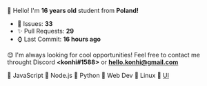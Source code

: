 
👋 Hello! I'm <b>16 years old</b> student from <b>Poland!</b>

- 🔮 Issues: **33**
- ✨ Pull Requests: **29**
- ⌚ Last Commit: **16 hours ago**

😊 I'm always looking for cool opportunities! Feel free to contact me throught Discord <b><konhi#1588></b> or <b>hello.konhi@gmail.com</b>

💛 JavaScript   💚 Node.js   💙 Python   🧡 Web Dev  🐧 Linux 🎨 [UI](https://dribbble.com/konhi)
